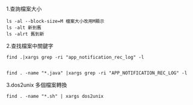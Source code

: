 1.查詢檔案大小

```
ls -al --block-size=M 檔案大小改用M顯示 
ls -alt 新到舊
ls -alrt 舊到新

```

2.查找檔案中關鍵字

```
find .|xargs grep -ri "app_notification_rec_log" -l 


find . -name "*.java" |xargs grep -ri "APP_NOTIFICATION_REC_LOG" -l

```

3.dos2unix 多個檔案轉換

```
find . -name "*.sh" | xargs dos2unix
```
